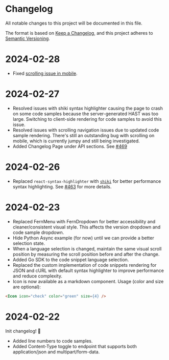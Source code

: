 # Changelog

All notable changes to this project will be documented in this file.

The format is based on [Keep a Changelog](https://keepachangelog.com/en/1.0.0/),
and this project adheres to [Semantic Versioning](https://semver.org/spec/v2.0.0.html).

# 2024-02-28

- Fixed [scrolling issue in mobile](https://github.com/fern-api/fern-ui/commit/a0dbc6195c3de6c2145dce32baf1826bb6b99c25).

# 2024-02-27

- Resolved issues with shiki syntax highlighter causing the page to crash on some code samples because the server-generated HAST was too large. Switching to client-side rendering for code samples to avoid this issue.
- Resolved issues with scrolling navigation issues due to updated code sample rendering. There's still an outstanding bug with scrolling on mobile, which is currently jumpy and still being investigated.
- Added Changelog Page under API sections. See [#469](https://github.com/fern-api/fern-ui/pull/469)

# 2024-02-26

- Replaced `react-syntax-highlighter` with [`shiki`](https://shiki.style/) for better performance syntax highlighting. See [#463](https://github.com/fern-api/fern-ui/pull/463) for more details.

# 2024-02-23

- Replaced FernMenu with FernDropdown for better accessibility and cleaner/consistent visual style. This affects the version dropdown and code sample dropdown.
- Hide Python Async example (for now) until we can provide a better selection state.
- When a language selection is changed, maintain the same visual scroll position by measuring the scroll position before and after the change.
- Added Go SDK to the code snippet language selection.
- Replaced the custom implementation of code snippets rendering for JSON and cURL with default syntax highlighter to improve performance and reduce complexity.
- Icon is now available as a markdown component. Usage (color and size are optional):

```markdown
<Icon icon="check" color="green" size={4} />
```

# 2024-02-22

Init changelog! 🙌

- Added line numbers to code samples.
- Added Content-Type toggle to endpoint that supports both application/json and multipart/form-data.
